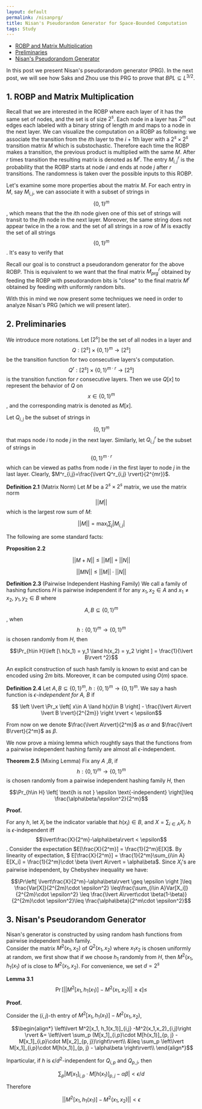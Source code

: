 ```yaml
---
layout: default
permalink: /nisanprg/
title: Nisan's Pseudorandom Generator for Space-Bounded Computation
tags: Study
---
```


* [ROBP and Matrix Multiplication](#robp)
* [Preliminaries](#pre)  
* [Nisan's Pseudorandom Generator](#nisan)

In this post we present Nisan's pseudorandom generator (PRG). In the next post, we will see how Saks and Zhou use this PRG to prove that $BPL\subseteq L^{3/2}$.  

## <a name="robp"></a> 1. ROBP and Matrix Multiplication

Recall that we are interested in the ROBP where each layer of it has the same set of nodes, and the set is of size $2^s$. Each node in a layer has $2^m$ out edges each labeled with a binary string of length $m$ and maps to a node in the next layer. We can visualize the computation on a ROBP as following:  we associate the transition from the $i$th layer to the $i+1$th layer with a $2^s\times 2^s$ transition matrix $M$ which is substochastic. Therefore each time the ROBP makes a transition, the previous product is multiplied with the same $M$. After $r$ times transition the resulting matrix is denoted as $M^r$. The entry $M^r_{i, j}$ is the probability that the ROBP starts at node $i$ and ends at node $j$ after $r$ transitions. The randomness is taken over the possible inputs to this ROBP.  

Let's examine some more properties about the matrix $M$. For each entry in $M$, say $M_{i,j}$, we can associate it with a subset of strings in $$\{0,1\}^m$$, which means that the the $i$th node given one of this set of strings will transit to the $j$th node in the next layer. Moreover, the same string does not appear twice in the a row. and the set of all strings in a row of $M$ is exactly the set of all strings $$\{0,1\}^m$$. It's easy to verify that  

Recall our goal is to construct a pseudorandom generator for the above ROBP. This is equivalent to we want that the final matrix $M_{prg}^r$ obtained by feeding the ROBP with pseudorandom bits is "close" to the final matrix $M^r$ obtained by feeding with uniformly random bits.

With this in mind we now present some techniques we need in order to analyze Nisan's PRG (which we will present later).  


## 2. <a name="pre"></a> Preliminaries  

We introduce more notations. Let $[2^s]$ be the set of all nodes in a layer and $$Q: [2^s]\times \{0,1\}^m\rightarrow [2^s]$$ be the transition function for two consecutive layers's computation. $$Q^r:[2^s]\times \{0,1\}^{m\cdot r}\rightarrow [2^s]$$ is the transition function for $r$ consecutive layers. Then we use $Q[x]$ to represent the behavior of $Q$ on $$x \in \{0,1\}^m$$, and the corresponding matrix is denoted as $M[x]$.  

Let $Q_{i,j}$ be the subset of strings in $$\{0,1\}^m$$ that maps node $i$ to node $j$ in the next layer. Similarly, let $Q^r_{i,j}$ be the subset of strings in $$\{0,1\}^{m\cdot r}$$ which can be viewed as paths from node $i$ in the first layer to node $j$ in the last layer. Clearly, $M^r_{i,j}=\frac{\lvert Q^r_{i,j} \rvert}{2^{mr}}$.

**Definition 2.1** (Matrix Norm) Let $M$ be a $2^s \times 2^s$ matrix, we use the matrix norm $$\lvert \lvert M\rvert \rvert$$ which is the largest row sum of $M$:  

$$\lvert \lvert M\rvert \rvert = \max_{i} \sum_j \lvert M_{i, j} \rvert$$  

The following are some standard facts:

**Proposition 2.2**  

$$ \lvert \lvert M+N\rvert \rvert \leq \lvert \lvert M\rvert \rvert  + \lvert \lvert N\rvert \rvert$$  

$$ \lvert \lvert MN\rvert \rvert \leq \lvert \lvert M\rvert \rvert  \cdot  \lvert \lvert N\rvert \rvert$$  


**Definition 2.3** (Pairwise Independent Hashing Family) We call a family of hashing functions $H$ is pairwise independent if for any $x_1, x_2 \in A$ and $x_1 \neq x_2$, $y_1, y_2\in B$ where $$A, B\subseteq \{0,1\}^m$$, when $$h:\{0,1\}^m\rightarrow \{0,1\}^m$$ is chosen randomly from $H$, then  

$$\Pr_{h\in H}\left [\ h(x_1) = y_1 \land h(x_2) = y_2 \right ] = \frac{1}{\lvert B\rvert ^2}$$  

An explicit construction of such hash family is known to exist and can be encoded using $2m$ bits. Moreover, it can be computed using $O(m)$ space.

**Definition 2.4** Let $A, B\subseteq \{0,1\}^m$, $h:\{0,1\}^m \rightarrow \{0,1\}^m$. We say a hash function is *$\epsilon$-independent for $A$, $B$* if   

$$ \left \lvert \Pr_x \left[ x\in A \land h(x)\in B \right] - \frac{\lvert A\rvert \lvert B \rvert}{2^{2m}} \right \rvert < \epsilon$$

From now on we denote $\frac{\lvert A\rvert}{2^m}$ as $\alpha$ and $\frac{\lvert B\rvert}{2^m}$ as $\beta$.  

We now prove a mixing lemma which roughtly says that the functions from a pairwise independent hashing family are almost all $\epsilon$-independent.  

**Theorem 2.5** (Mixing Lemma) Fix any $A$ ,$B$, if $$h:\{0,1\}^m\rightarrow \{0,1\}^m$$ is chosen randomly from a pairwise independent hashing family $H$, then  

$$\Pr_{h\in H} \left[ \text{h is not } \epsilon \text{-independent} \right]\leq \frac{\alpha\beta/\epsilon^2}{2^m}$$  

**Proof.** 

For any $h$, let $X_i$ be the indicator variable that $h(x_i)\in B$, and $X= \sum_{i\in A}X_i$. $h$ is  $\epsilon$-independent iff $$\lvert\frac{X}{2^m}-\alpha\beta\rvert < \epsilon$$. Consider the expectation $E[\frac{X}{2^m}] = \frac{1}{2^m}E[X]$.  By linearity of expectation, $ E[\frac{X}{2^m}] = \frac{1}{2^m}\sum_{i\in A} E[X_i] =  \frac{1}{2^m}\cdot \beta \lvert A\rvert = \alpha\beta$. Since $X_i$'s are pairwise independent, by Chebyshev inequality we have:  

$$\Pr\left[ \lvert\frac{X}{2^m}-\alpha\beta\rvert \geq \epsilon \right ]\leq \frac{Var[X]}{2^{2m}\cdot \epsilon^2} \leq\frac{\sum_{i\in A}Var[X_i]}{2^{2m}\cdot \epsilon^2} \leq \frac{\lvert A\rvert\cdot \beta(1-\beta)}{2^{2m}\cdot \epsilon^2}\leq \frac{\alpha\beta}{2^m\cdot \epsilon^2}$$  



## <a name="prg"></a> 3. Nisan's Pseudorandom Generator  

Nisan's generator is constructed by using random hash functions from pairwise independent hash family.   
Consider the matrix $M^2(x_1,x_2)$ of $Q^2(x_1, x_2)$ where $x_1x_2$ is chosen uniformly at random, we first show that if we choose $h_1$ randomly from $H$, then $M^2(x_1, h_1(x_1)$ of is close to $M^2(x_1,x_2)$. For convenience, we set $d = 2^s$  

**Lemma 3.1** $$\Pr \left[ \lvert\lvert M^2[x_1, h_1(x_1)] -M^2(x_1,x_2)\rvert\rvert \geq \epsilon \right ] \leq $$

**Proof.**  

Consider the $(i, j)$-th entry of $M^2[x_1, h_1(x_1)] -M^2(x_1,x_2)$,   

$$\begin{align*}
  \left\lvert M^2[x_1, h_1(x_1)]_{i,j} -M^2(x_1,x_2)_{i,j}\right \rvert &= \left\lvert \sum_p (M[x_1]_{i,p}\cdot M[h(x_1)]_{p, j} - M[x_1]_{i,p}\cdot M[x_2]_{p, j})\right\rvert\\
  &\leq \sum_p \left\lvert M[x_1]_{i,p}\cdot M[h(x_1)]_{p, j} - \alpha\beta \right\rvert\\
 \end{align*}$$

Inparticular, if $h$ is $\epsilon/d^2$-independent for $Q_{i,p}$ and $Q_{p, j}$, then  

$$\sum_p \left\lvert M[x_1]_{i,p}\cdot M[h(x_1)]_{p, j} - \alpha\beta \right\rvert < \epsilon/d$$  

Therefore  


$$\lvert\lvert M^2[x_1, h_1(x_1)] -M^2(x_1,x_2)\rvert\rvert <\epsilon$$
